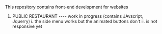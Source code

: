 

This repository contains front-end development for websites

1. PUBLIC RESTAURANT ---- work in progress (contains JAvscript, Jquerry)
          i. the side menu works but the animated buttons don't
          ii. is not responsive yet

